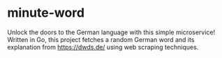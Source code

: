 # minute-word
Unlock the doors to the German language with this simple microservice! Written in Go, this project fetches a random German word and its explanation from https://dwds.de/ using web scraping techniques.
